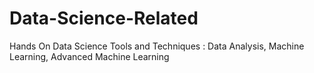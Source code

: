 # Data-Science-Related
Hands On Data Science Tools and Techniques : Data Analysis, Machine Learning, Advanced Machine Learning
